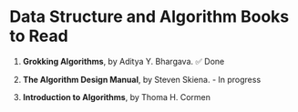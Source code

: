 # Data Structure and Algorithm Books to Read

1. **Grokking Algorithms**, by Aditya Y. Bhargava. ✅ Done

2. **The Algorithm Design Manual**, by Steven Skiena. - In progress

3. **Introduction to Algorithms**, by Thoma H. Cormen



